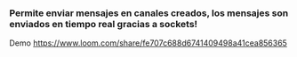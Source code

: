 ### Permite enviar mensajes en canales creados, los mensajes son enviados en tiempo real gracias a sockets!
Demo
https://www.loom.com/share/fe707c688d6741409498a41cea856365
